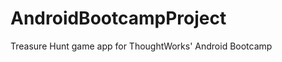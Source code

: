 AndroidBootcampProject
======================

Treasure Hunt game app for ThoughtWorks' Android Bootcamp
